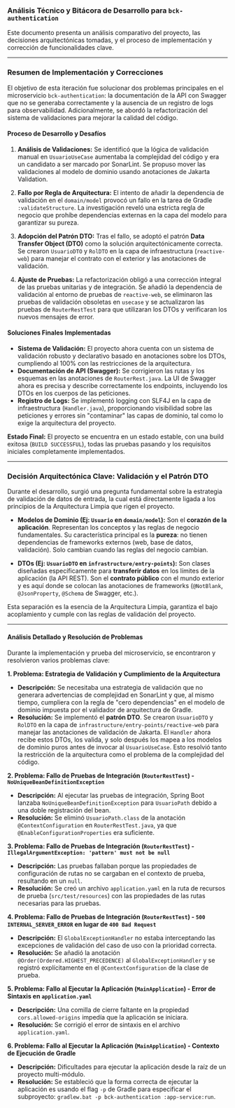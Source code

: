 ### Análisis Técnico y Bitácora de Desarrollo para `bck-authentication`

Este documento presenta un análisis comparativo del proyecto, las decisiones arquitectónicas tomadas, y el proceso de implementación y corrección de funcionalidades clave.

---

### Resumen de Implementación y Correcciones

El objetivo de esta iteración fue solucionar dos problemas principales en el microservicio `bck-authentication`: la documentación de la API con Swagger que no se generaba correctamente y la ausencia de un registro de logs para observabilidad. Adicionalmente, se abordó la refactorización del sistema de validaciones para mejorar la calidad del código.

#### Proceso de Desarrollo y Desafíos

1.  **Análisis de Validaciones:** Se identificó que la lógica de validación manual en `UsuarioUseCase` aumentaba la complejidad del código y era un candidato a ser marcado por SonarLint. Se propuso mover las validaciones al modelo de dominio usando anotaciones de Jakarta Validation.

2.  **Fallo por Regla de Arquitectura:** El intento de añadir la dependencia de validación en el `domain/model` provocó un fallo en la tarea de Gradle `:validateStructure`. La investigación reveló una estricta regla de negocio que prohíbe dependencias externas en la capa del modelo para garantizar su pureza.

3.  **Adopción del Patrón DTO:** Tras el fallo, se adoptó el patrón **Data Transfer Object (DTO)** como la solución arquitectónicamente correcta. Se crearon `UsuarioDTO` y `RolDTO` en la capa de infraestructura (`reactive-web`) para manejar el contrato con el exterior y las anotaciones de validación.

4.  **Ajuste de Pruebas:** La refactorización obligó a una corrección integral de las pruebas unitarias y de integración. Se añadió la dependencia de validación al entorno de pruebas de `reactive-web`, se eliminaron las pruebas de validación obsoletas en `usecase` y se actualizaron las pruebas de `RouterRestTest` para que utilizaran los DTOs y verificaran los nuevos mensajes de error.

#### Soluciones Finales Implementadas

*   **Sistema de Validación:** El proyecto ahora cuenta con un sistema de validación robusto y declarativo basado en anotaciones sobre los DTOs, cumpliendo al 100% con las restricciones de la arquitectura.
*   **Documentación de API (Swagger):** Se corrigieron las rutas y los esquemas en las anotaciones de `RouterRest.java`. La UI de Swagger ahora es precisa y describe correctamente los endpoints, incluyendo los DTOs en los cuerpos de las peticiones.
*   **Registro de Logs:** Se implementó logging con SLF4J en la capa de infraestructura (`Handler.java`), proporcionando visibilidad sobre las peticiones y errores sin "contaminar" las capas de dominio, tal como lo exige la arquitectura del proyecto.

**Estado Final:** El proyecto se encuentra en un estado estable, con una build exitosa (`BUILD SUCCESSFUL`), todas las pruebas pasando y los requisitos iniciales completamente implementados.

---

### Decisión Arquitectónica Clave: Validación y el Patrón DTO

Durante el desarrollo, surgió una pregunta fundamental sobre la estrategia de validación de datos de entrada, la cual está directamente ligada a los principios de la Arquitectura Limpia que rigen el proyecto.

*   **Modelos de Dominio (Ej: `Usuario` en `domain/model`):** Son el **corazón de la aplicación**. Representan los conceptos y las reglas de negocio fundamentales. Su característica principal es la **pureza**: no tienen dependencias de frameworks externos (web, base de datos, validación). Solo cambian cuando las reglas del negocio cambian.

*   **DTOs (Ej: `UsuarioDTO` en `infrastructure/entry-points`):** Son clases diseñadas específicamente para **transferir datos** en los límites de la aplicación (la API REST). Son el **contrato público** con el mundo exterior y es aquí donde se colocan las anotaciones de frameworks (`@NotBlank`, `@JsonProperty`, `@Schema` de Swagger, etc.).

Esta separación es la esencia de la Arquitectura Limpia, garantiza el bajo acoplamiento y cumple con las reglas de validación del proyecto.

---

#### **Análisis Detallado y Resolución de Problemas**

Durante la implementación y prueba del microservicio, se encontraron y resolvieron varios problemas clave:

**1. Problema: Estrategia de Validación y Cumplimiento de la Arquitectura**
*   **Descripción:** Se necesitaba una estrategia de validación que no generara advertencias de complejidad en SonarLint y que, al mismo tiempo, cumpliera con la regla de "cero dependencias" en el modelo de dominio impuesta por el validador de arquitectura de Gradle.
*   **Resolución:** Se implementó el **patrón DTO**. Se crearon `UsuarioDTO` y `RolDTO` en la capa de `infrastructure/entry-points/reactive-web` para manejar las anotaciones de validación de Jakarta. El `Handler` ahora recibe estos DTOs, los valida, y solo después los mapea a los modelos de dominio puros antes de invocar al `UsuarioUseCase`. Esto resolvió tanto la restricción de la arquitectura como el problema de la complejidad del código.

**2. Problema: Fallo de Pruebas de Integración (`RouterRestTest`) - `NoUniqueBeanDefinitionException`**
*   **Descripción:** Al ejecutar las pruebas de integración, Spring Boot lanzaba `NoUniqueBeanDefinitionException` para `UsuarioPath` debido a una doble registración del bean.
*   **Resolución:** Se eliminó `UsuarioPath.class` de la anotación `@ContextConfiguration` en `RouterRestTest.java`, ya que `@EnableConfigurationProperties` era suficiente.

**3. Problema: Fallo de Pruebas de Integración (`RouterRestTest`) - `IllegalArgumentException: 'pattern' must not be null`**
*   **Descripción:** Las pruebas fallaban porque las propiedades de configuración de rutas no se cargaban en el contexto de prueba, resultando en un `null`.
*   **Resolución:** Se creó un archivo `application.yaml` en la ruta de recursos de prueba (`src/test/resources`) con las propiedades de las rutas necesarias para las pruebas.

**4. Problema: Fallo de Pruebas de Integración (`RouterRestTest`) - `500 INTERNAL_SERVER_ERROR` en lugar de `400 Bad Request`**
*   **Descripción:** El `GlobalExceptionHandler` no estaba interceptando las excepciones de validación del caso de uso con la prioridad correcta.
*   **Resolución:** Se añadió la anotación `@Order(Ordered.HIGHEST_PRECEDENCE)` al `GlobalExceptionHandler` y se registró explícitamente en el `@ContextConfiguration` de la clase de prueba.

**5. Problema: Fallo al Ejecutar la Aplicación (`MainApplication`) - Error de Sintaxis en `application.yaml`**
*   **Descripción:** Una comilla de cierre faltante en la propiedad `cors.allowed-origins` impedía que la aplicación se iniciara.
*   **Resolución:** Se corrigió el error de sintaxis en el archivo `application.yaml`.

**6. Problema: Fallo al Ejecutar la Aplicación (`MainApplication`) - Contexto de Ejecución de Gradle**
*   **Descripción:** Dificultades para ejecutar la aplicación desde la raíz de un proyecto multi-módulo.
*   **Resolución:** Se estableció que la forma correcta de ejecutar la aplicación es usando el flag `-p` de Gradle para especificar el subproyecto: `gradlew.bat -p bck-authentication :app-service:run`.